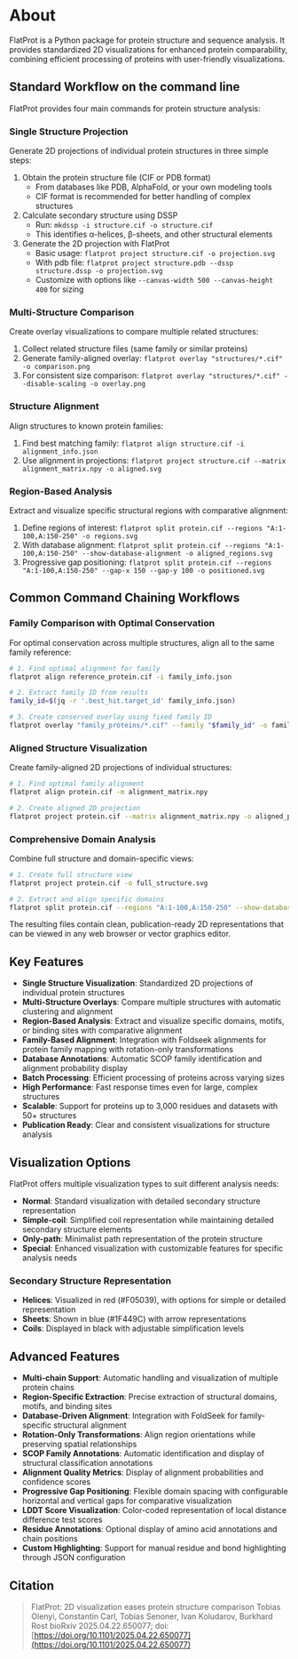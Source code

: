<!--
 Copyright 2024 Rostlab.
 SPDX-License-Identifier: Apache-2.0
-->

# About

FlatProt is a Python package for protein structure and sequence analysis. It provides standardized 2D visualizations for enhanced protein comparability, combining efficient processing of proteins with user-friendly visualizations.

## Standard Workflow on the command line

FlatProt provides four main commands for protein structure analysis:

### Single Structure Projection

Generate 2D projections of individual protein structures in three simple steps:

1. Obtain the protein structure file (CIF or PDB format)
    - From databases like PDB, AlphaFold, or your own modeling tools
    - CIF format is recommended for better handling of complex structures
2. Calculate secondary structure using DSSP
    - Run: `mkdssp -i structure.cif -o structure.cif`
    - This identifies α-helices, β-sheets, and other structural elements
3. Generate the 2D projection with FlatProt
    - Basic usage: `flatprot project structure.cif -o projection.svg`
    - With pdb file: `flatprot project structure.pdb --dssp structure.dssp -o projection.svg`
    - Customize with options like `--canvas-width 500 --canvas-height 400` for sizing

### Multi-Structure Comparison

Create overlay visualizations to compare multiple related structures:

1. Collect related structure files (same family or similar proteins)
2. Generate family-aligned overlay: `flatprot overlay "structures/*.cif" -o comparison.png`
3. For consistent size comparison: `flatprot overlay "structures/*.cif" --disable-scaling -o overlay.png`

### Structure Alignment

Align structures to known protein families:

1. Find best matching family: `flatprot align structure.cif -i alignment_info.json`
2. Use alignment in projections: `flatprot project structure.cif --matrix alignment_matrix.npy -o aligned.svg`

### Region-Based Analysis

Extract and visualize specific structural regions with comparative alignment:

1. Define regions of interest: `flatprot split protein.cif --regions "A:1-100,A:150-250" -o regions.svg`
2. With database alignment: `flatprot split protein.cif --regions "A:1-100,A:150-250" --show-database-alignment -o aligned_regions.svg`
3. Progressive gap positioning: `flatprot split protein.cif --regions "A:1-100,A:150-250" --gap-x 150 --gap-y 100 -o positioned.svg`

## Common Command Chaining Workflows

### Family Comparison with Optimal Conservation

For optimal conservation across multiple structures, align all to the same family reference:

```bash
# 1. Find optimal alignment for family
flatprot align reference_protein.cif -i family_info.json

# 2. Extract family ID from results
family_id=$(jq -r '.best_hit.target_id' family_info.json)

# 3. Create conserved overlay using fixed family ID
flatprot overlay "family_proteins/*.cif" --family "$family_id" -o family_overlay.png
```

### Aligned Structure Visualization

Create family-aligned 2D projections of individual structures:

```bash
# 1. Find optimal family alignment
flatprot align protein.cif -m alignment_matrix.npy

# 2. Create aligned 2D projection
flatprot project protein.cif --matrix alignment_matrix.npy -o aligned_protein.svg
```

### Comprehensive Domain Analysis

Combine full structure and domain-specific views:

```bash
# 1. Create full structure view
flatprot project protein.cif -o full_structure.svg

# 2. Extract and align specific domains
flatprot split protein.cif --regions "A:1-100,A:150-250" --show-database-alignment -o domains.svg

```


The resulting files contain clean, publication-ready 2D representations that can be viewed in any web browser or vector graphics editor.

## Key Features

-   **Single Structure Visualization**: Standardized 2D projections of individual protein structures
-   **Multi-Structure Overlays**: Compare multiple structures with automatic clustering and alignment
-   **Region-Based Analysis**: Extract and visualize specific domains, motifs, or binding sites with comparative alignment
-   **Family-Based Alignment**: Integration with Foldseek alignments for protein family mapping with rotation-only transformations
-   **Database Annotations**: Automatic SCOP family identification and alignment probability display
-   **Batch Processing**: Efficient processing of proteins across varying sizes
-   **High Performance**: Fast response times even for large, complex structures
-   **Scalable**: Support for proteins up to 3,000 residues and datasets with 50+ structures
-   **Publication Ready**: Clear and consistent visualizations for structure analysis

## Visualization Options

FlatProt offers multiple visualization types to suit different analysis needs:

-   **Normal**: Standard visualization with detailed secondary structure representation
-   **Simple-coil**: Simplified coil representation while maintaining detailed secondary structure elements
-   **Only-path**: Minimalist path representation of the protein structure
-   **Special**: Enhanced visualization with customizable features for specific analysis needs

### Secondary Structure Representation

-   **Helices**: Visualized in red (#F05039), with options for simple or detailed representation
-   **Sheets**: Shown in blue (#1F449C) with arrow representations
-   **Coils**: Displayed in black with adjustable simplification levels

## Advanced Features

-   **Multi-chain Support**: Automatic handling and visualization of multiple protein chains
-   **Region-Specific Extraction**: Precise extraction of structural domains, motifs, and binding sites
-   **Database-Driven Alignment**: Integration with FoldSeek for family-specific structural alignment
-   **Rotation-Only Transformations**: Align region orientations while preserving spatial relationships
-   **SCOP Family Annotations**: Automatic identification and display of structural classification annotations
-   **Alignment Quality Metrics**: Display of alignment probabilities and confidence scores
-   **Progressive Gap Positioning**: Flexible domain spacing with configurable horizontal and vertical gaps for comparative visualization
-   **LDDT Score Visualization**: Color-coded representation of local distance difference test scores
-   **Residue Annotations**: Optional display of amino acid annotations and chain positions
-   **Custom Highlighting**: Support for manual residue and bond highlighting through JSON configuration

## Citation

> FlatProt: 2D visualization eases protein structure comparison
> Tobias Olenyi, Constantin Carl, Tobias Senoner, Ivan Koludarov, Burkhard Rost
> bioRxiv 2025.04.22.650077; doi: [https://doi.org/10.1101/2025.04.22.650077](https://doi.org/10.1101/2025.04.22.650077)
